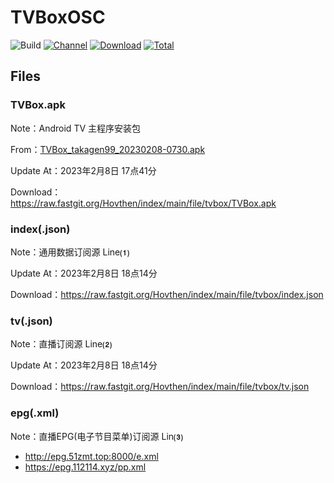 # TVBoxOSC

![Build](https://shields.io/github/actions/workflow/status/o0HalfLife0o/TVBoxOSC/test.yml?branch=master&logo=github&label=Build)
[![Channel](https://img.shields.io/badge/Follow-Telegram-blue.svg?logo=telegram)](https://t.me/TVBoxOSC)
[![Download](https://img.shields.io/github/v/release/o0HalfLife0o/TVBoxOSC?color=orange&logoColor=orange&label=Download&logo=DocuSign)](https://github.com/o0HalfLife0o/TVBoxOSC/releases/latest) 
[![Total](https://shields.io/github/downloads/o0HalfLife0o/TVBoxOSC/total?logo=Bookmeter&label=Counts&logoColor=yellow&color=yellow)](https://github.com/o0HalfLife0o/TVBoxOSC/releases)

## Files

### TVBox.apk

Note：Android TV 主程序安装包

From：[TVBox_takagen99_20230208-0730.apk](https://github.com/o0HalfLife0o/TVBoxOSC/releases)

Update At：2023年2月8日 17点41分

Download：https://raw.fastgit.org/Hovthen/index/main/file/tvbox/TVBox.apk

### index(.json)

Note：通用数据订阅源 Line**⑴**

Update At：2023年2月8日 18点14分

Download：https://raw.fastgit.org/Hovthen/index/main/file/tvbox/index.json

### tv(.json)

Note：直播订阅源 Line**⑵**

Update At：2023年2月8日 18点14分

Download：https://raw.fastgit.org/Hovthen/index/main/file/tvbox/tv.json

### epg(.xml)

Note：直播EPG(电子节目菜单)订阅源 Lin**⑶**

- http://epg.51zmt.top:8000/e.xml
- https://epg.112114.xyz/pp.xml

